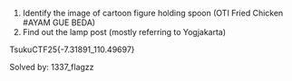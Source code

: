 1. Identify the image of cartoon figure holding spoon (OTI Fried Chicken #AYAM GUE BEDA)
2. Find out the lamp post (mostly referring to Yogjakarta)

TsukuCTF25{-7.31891_110.49697}

Solved by: 1337_flagzz